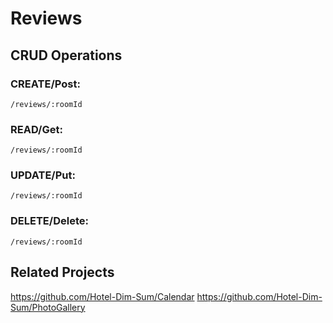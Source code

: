 # Reviews

## CRUD Operations
### CREATE/Post:
```
/reviews/:roomId

```

### READ/Get:
```
/reviews/:roomId
```

### UPDATE/Put:
```
/reviews/:roomId
```

### DELETE/Delete:
```
/reviews/:roomId
```

## Related Projects
https://github.com/Hotel-Dim-Sum/Calendar
https://github.com/Hotel-Dim-Sum/PhotoGallery